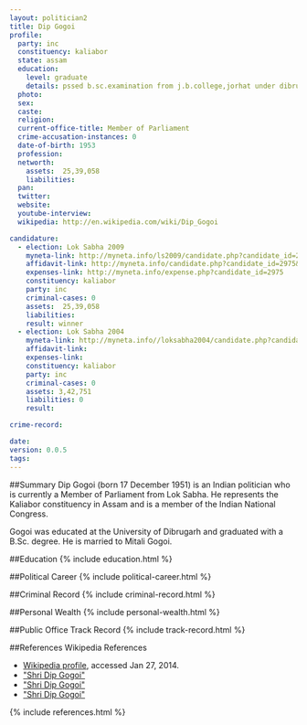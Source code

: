 ```yaml
---
layout: politician2
title: Dip Gogoi
profile: 
  party: inc
  constituency: kaliabor
  state: assam
  education: 
    level: graduate
    details: pssed b.sc.examination from j.b.college,jorhat under dibrugarh university in the year 1972
  photo: 
  sex: 
  caste: 
  religion: 
  current-office-title: Member of Parliament
  crime-accusation-instances: 0
  date-of-birth: 1953
  profession: 
  networth: 
    assets:  25,39,058
    liabilities: 
  pan: 
  twitter: 
  website: 
  youtube-interview: 
  wikipedia: http://en.wikipedia.com/wiki/Dip_Gogoi

candidature: 
  - election: Lok Sabha 2009
    myneta-link: http://myneta.info/ls2009/candidate.php?candidate_id=2975
    affidavit-link: http://myneta.info/candidate.php?candidate_id=2975&scan=original
    expenses-link: http://myneta.info/expense.php?candidate_id=2975
    constituency: kaliabor 
    party: inc
    criminal-cases: 0
    assets:  25,39,058
    liabilities: 
    result: winner 
  - election: Lok Sabha 2004
    myneta-link: http://myneta.info//loksabha2004/candidate.php?candidate_id=358
    affidavit-link: 
    expenses-link: 
    constituency: kaliabor 
    party: inc
    criminal-cases: 0
    assets: 3,42,751
    liabilities: 0
    result:  

crime-record: 

date: 
version: 0.0.5
tags: 
---
```

##Summary
Dip Gogoi (born 17 December 1951) is an Indian politician who is currently a Member of Parliament from Lok Sabha. He represents the Kaliabor constituency in Assam and is a member of the Indian National Congress.

Gogoi was educated at the University of Dibrugarh and graduated with a B.Sc. degree. He is married to Mitali Gogoi.


##Education
{% include education.html %}


##Political Career
{% include political-career.html %}


##Criminal Record
{% include criminal-record.html %}


##Personal Wealth
{% include personal-wealth.html %}


##Public Office Track Record
{% include track-record.html %}


##References
Wikipedia References
- [Wikipedia profile]({{page.profile.wikipedia}}), accessed Jan 27, 2014.
- ["Shri Dip Gogoi"][wiki1]
- ["Shri Dip Gogoi"][wiki2]
- ["Shri Dip Gogoi"][wiki3]

[wiki1]: http://india.gov.in/govt/loksabhampbiodata.php?mpcode=3956
[wiki2]: http://www.netapedia.in/neta.php?str=1671
[wiki3]: http://www.axom.faithweb.com/election/news/may1115-2.html


{% include references.html %}